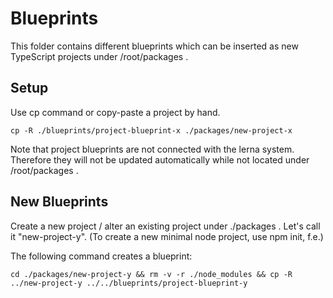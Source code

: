 # Blueprints
This folder contains different blueprints which can be inserted as new TypeScript projects under /root/packages .

## Setup
Use cp command or copy-paste a project by hand.

```
cp -R ./blueprints/project-blueprint-x ./packages/new-project-x
```

Note that project blueprints are not connected with the lerna system. Therefore they will not be updated automatically while not located under /root/packages .

## New Blueprints
Create a new project / alter an existing project under ./packages .
Let's call it "new-project-y".
(To create a new minimal node project, use npm init, f.e.)

The following command creates a blueprint:
```
cd ./packages/new-project-y && rm -v -r ./node_modules && cp -R ../new-project-y ../../blueprints/project-blueprint-y
```


